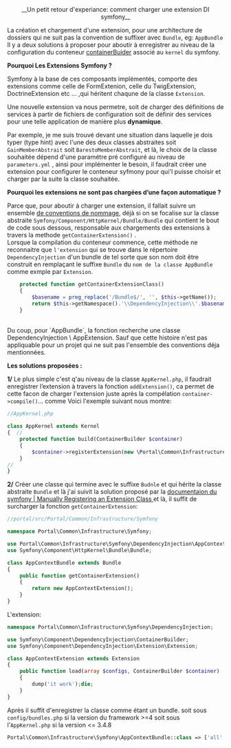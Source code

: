


<div align="center">__Un petit retour d'experiance: comment charger une extension DI symfony__</div>

La création et chargement d'une extension, pour une architecture de dossiers qui ne suit pas la convention  de suffixer avec `Bundle`, eg: `AppBundle`<br>
Il y a deux solutions à proposer pour aboutir à enregistrer au niveau de la configuration du conteneur <a href="http://api.symfony.com/3.1/Symfony/Component/DependencyInjection/ContainerBuilder.html">containerBuider</a> associé au `kernel` du symfony.

**Pourquoi Les Extensions Symfony ?**

Symfony à la base de ces composants implémentés, comporte des extensions comme celle de FormExtenion, celle du TwigExtension, DoctrineExtension etc ... ,qui héritent chaqune de la classe `Extension`.

Une nouvelle extension va nous permetre, soit de charger des définitions de services à partir de fichiers de configuration soit de définir des services pour une telle application de manière plus **dynamique**. 

Par exemple, je me suis trouvé devant une situation dans laquelle je dois typer (type hint) avec l'une des deux classes abstraites soit `GainMemberAbstrait` soit `BarestoMemberAbstrait`, et là, le choix de la classe souhaitée dépend d'une paramétre pré configuré au niveau de `parameters.yml` , ainsi pour implémenter le besoin, il faudrait créer une extension pour configurer le conteneur syfmony pour qui'l puisse choisir et charger par la suite la classe souhaitée.

**Pourquoi les extensions ne sont pas chargées d’une façon automatique ?**

Parce que, pour aboutir à charger une extension, il fallait suivre un ensemble <a href="https://symfony.com/doc/current/bundles/extension.html#creating-an-extension-class"> de conventions de nommage</a>,  déjà si on se focalise sur la classe abstraite `Symfony/Component/HttpKernel/Bundle/Bundle` qui contient le bout de code sous dessous, responsable aux chargements des extensions à travers la methode `getContainerExtension()` . <br>
Lorsque la compilation du conteneur commence, cette méthode ne reconnaitre que `l'extension` qui se trouve dans le répertoire `DependencyInjection` d'un bundle de tel sorte que son nom doit être construit en remplaçant le suffixe `Bundle` du `nom de la classe AppBundle ` comme exmple par `Extension`.

```php
    protected function getContainerExtensionClass()
    {
        $basename = preg_replace('/Bundle$/', '', $this->getName());
        return $this->getNamespace().'\\DependencyInjection\\'.$basename.'Extension';
    }
```
<br>
Du coup, pour `AppBundle`, la fonction recherche une classe DependencyInjection \ AppExtension. Sauf que cette histoire n'est pas appliquable pour un projet qui ne suit pas l'ensemble des conventions déja mentionnées.


**Les solutions proposées :**


**1/** Le plus simple c'est q'au niveau de la classe `AppKernel.php`, il faudrait enregistrer l’extension à travers la fonction `addExtension()`, ca permet de cette facon de charger l'extension juste après la compélation `container->compile()`... comme Voici l'exemple suivant nous montre:

```php
//AppKernel.php

class AppKernel extends Kernel
{  //
    protected function build(ContainerBuilder $container)
    {
        $container->registerExtension(new \Portal\Common\Infrastructure\Symfony\DependencyInjection\AppExtension());
    }
//
}

```


**2/** Créer une classe qui termine avec le suffixe `Budnle` et qui hérite la classe abstraite `Bundle` et là j'ai suivit la solution proposé par la <a href="https://symfony.com/doc/current/bundles/extension.html#manually-registering-an-extension-class"> documentaion du symfony | Manually Registering an Extension Class </a> et là, il suffit de surcharger la fonction `getContainerExtension`:

```php
//portal/src/Portal/Common/Infrastructure/Symfony 

namespace Portal\Common\Infrastructure\Symfony;

use Portal\Common\Infrastructure\Symfony\DependencyInjection\AppContextExtension;
use Symfony\Component\HttpKernel\Bundle\Bundle;

class AppContextBundle extends Bundle
{
    public function getContainerExtension()
    {
        return new AppContextExtension();
    }
}
```

L'extension:

```php
namespace Portal\Common\Infrastructure\Symfony\DependencyInjection;

use Symfony\Component\DependencyInjection\ContainerBuilder;
use Symfony\Component\DependencyInjection\Extension\Extension;

class AppContextExtension extends Extension
{
    public function load(array $configs, ContainerBuilder $container)
    {
        dump('it work');die;
    }
}
```
Après il suffit d'enregistrer la classe comme étant un bundle.
soit sous `config/bundles.php` si la version du framework >=4 soit sous l'`AppKernel.php` si la version <= 3.4.8 
```php
Portal\Common\Infrastructure\Symfony\AppContextBundle::class => ['all' => true],
```
